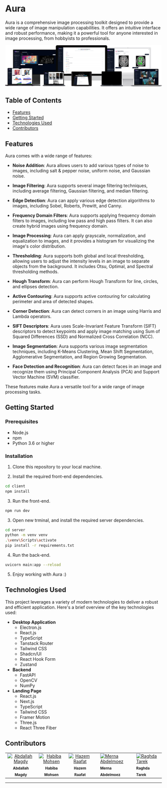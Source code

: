 # Aura

Aura is a comprehensive image processing toolkit designed to provide a wide range of image manipulation capabilities. It offers an intuitive interface and robust performance, making it a powerful tool for anyone interested in image processing, from hobbyists to professionals.

<div align="center">
  <img src="assets/mockup.png" />
</div>


## Table of Contents

- [Features](#features)
- [Getting Started](#getting-started)
- [Technologies Used](#technologies-used)
- [Contributors](#contributors)

## Features

Aura comes with a wide range of features:

- **Noise Addition**: Aura allows users to add various types of noise to images, including salt & pepper noise, uniform noise, and Gaussian noise.

- **Image Filtering**: Aura supports several image filtering techniques, including average filtering, Gaussian filtering, and median filtering.

- **Edge Detection**: Aura can apply various edge detection algorithms to images, including Sobel, Roberts, Prewitt, and Canny.

- **Frequency Domain Filters**: Aura supports applying frequency domain filters to images, including low pass and high pass filters. It can also create hybrid images using frequency domain.

- **Image Processing**: Aura can apply grayscale, normalization, and equalization to images, and it provides a histogram for visualizing the image's color distribution.

- **Thresholding**: Aura supports both global and local thresholding, allowing users to adjust the intensity levels in an image to separate objects from the background. It includes Otsu, Optimal, and Spectral thresholding methods.

- **Hough Transform**: Aura can perform Hough Transform for line, circles, and ellipses detection.

- **Active Contouring**: Aura supports active contouring for calculating perimeter and area of detected shapes.

- **Corner Detection**: Aura can detect corners in an image using Harris and Lambda operators.

- **SIFT Descriptors**: Aura uses Scale-Invariant Feature Transform (SIFT) descriptors to detect keypoints and apply image matching using Sum of Squared Differences (SSD) and Normalized Cross Correlation (NCC).

- **Image Segmentation**: Aura supports various image segmentation techniques, including K-Means Clustering, Mean Shift Segmentation, Agglomerative Segmentation, and Region Growing Segmentation.

- **Face Detection and Recognition**: Aura can detect faces in an image and recognize them using Principal Component Analysis (PCA) and Support Vector Machine (SVM) classifier.


These features make Aura a versatile tool for a wide range of image processing tasks.

## Getting Started

### Prerequisites

- Node.js
- npm
- Python 3.6 or higher

### Installation

1. Clone this repository to your local machine.


2. Install the required front-end dependencies.

```bash
cd client
npm install
```

3. Run the front-end.
```bash
npm run dev
```

3. Open new trminal, and install the required server dependencies.
```bash
cd server
python -m venv venv
.\venv\Scripts\activate
pip install -r requirements.txt
```

4. Run the back-end.
```bash
uvicorn main:app --reload
```

5. Enjoy working with Aura :)

## Technologies Used

This project leverages a variety of modern technologies to deliver a robust and efficient application. Here's a brief overview of the key technologies used:

- **Desktop Application**
  - Electron.js
  - React.js
  - TypeScript
  - Tanstack Router
  - Tailwind CSS
  - Shadcn/UI
  - React Hook Form
  - Zustand
- **Backend**
  - FastAPI
  - OpenCV
  - NumPy
- **Landing Page**
  - React.js
  - Next.js
  - TypeScript
  - Tailwind CSS
  - Framer Motion
  - Three.js
  - React Three Fiber


## Contributors

<table>
  <tr>
    <td align="center">
    <a href="https://github.com/Bodykudo" target="_black">
    <img src="https://avatars.githubusercontent.com/u/17731926?v=4" width="150px;" alt="Abdallah Magdy"/>
    <br />
    <sub><b>Abdallah Magdy</b></sub></a>
    <td align="center">
    <a href="https://github.com/Habiba-Mohsen" target="_black">
    <img src="https://avatars.githubusercontent.com/u/101303283?v=4" width="150px;" alt="Habiba Mohsen"/>
    <br />
    <sub><b>Habiba Mohsen</b></sub></a>
    </td>
    </td>
    <td align="center">
    <a href="https://github.com/Hazem-Raafat" target="_black">
    <img src="https://avatars.githubusercontent.com/u/100636693?v=4" width="150px;" alt="Hazem Raafat"/>
    <br />
    <sub><b>Hazem Raafat</b></sub></a>
    </td>
    <td align="center">
   <td align="">
    <a href="https://github.com/merna-abdelmoez" target="_black">
    <img src="https://avatars.githubusercontent.com/u/115110339?v=4" width="150px;" alt="Merna Abdelmoez"/>
    <br />
    <sub><b>Merna Abdelmoez</b></sub></a>
    </td>
   <td align="">
    <a href="https://github.com/raghdaneiazyy6" target="_black">
    <img src="https://avatars.githubusercontent.com/u/96526181?v=4" width="150px;" alt="Raghda Tarek"/>
    <br />
    <sub><b>Raghda Tarek</b></sub></a>
    </td>
    </tr>
 </table>

---
